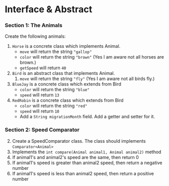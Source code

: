 # Interface & Abstract

### Section 1: The Animals
Create the following animals:
1. `Horse` is a concrete class which implements Animal.
    - `move` will return the string `"gallop"`
    - `color` will return the string `"brown"` (Yes I am aware not all horses are brown.)
    - `getSpeed` will return `40`
2. `Bird` is an abstract class that implements Animal.
    1. `move` will return the string `"fly"` (Yes I am aware not all birds fly.)
3. `BlueJay` is a concrete class which extends from Bird
    - `color` will return the string `"blue"`
    - `speed` will return `13`
4. `RedRobin` is a concrete class which extends from Bird
    - `color` will return the string `"red"`
    - `speed` will return `10`
    - Add a `String migrationMonth` field. Add a getter and setter for it.

### Section 2: Speed Comparator
2. Create a SpeedComparator class. The class should implements `Comparator<Animal>`
3. Implements the `int compare(Animal animal1, Animal animal2)` method
  1. If animal1's and animal2's speed are the same, then return 0
  2. If animal1's speed is greater than animal2 speed, then return a negative number
  3. If animal1's speed is less than animal2 speed, then return a positive number 